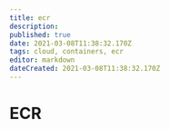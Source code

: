 ```yaml
---
title: ecr
description: 
published: true
date: 2021-03-08T11:38:32.170Z
tags: cloud, containers, ecr
editor: markdown
dateCreated: 2021-03-08T11:38:32.170Z
---
```


# ECR